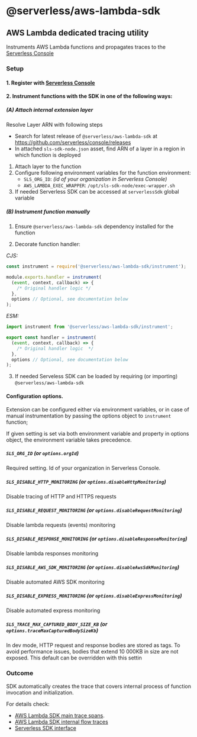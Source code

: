 # @serverless/aws-lambda-sdk

## AWS Lambda dedicated tracing utility

Instruments AWS Lambda functions and propagates traces to the [Serverless Console](https://www.serverless.com/console/docs)

### Setup

#### 1. Register with [Serverless Console](https://console.serverless.com/)

#### 2. Instrument functions with the SDK in one of the following ways:

##### (A) Attach internal extension layer

Resolve Layer ARN with following steps

- Search for latest release of `@serverless/aws-lambda-sdk` at https://github.com/serverless/console/releases
- In attached `sls-sdk-node.json` asset, find ARN of a layer in a region in which function is deployed

1. Attach layer to the function
2. Configure following environment variables for the function environment:
   - `SLS_ORG_ID`: _(id of your organization in Serverless Console)_
   - `AWS_LAMBDA_EXEC_WRAPPER`: `/opt/sls-sdk-node/exec-wrapper.sh`
3. If needed Serverless SDK can be accessed at `serverlessSdk` global variable

##### (B) Instrument function manually

1. Ensure `@serverless/aws-lambda-sdk` dependency installed for the function

2. Decorate function handler:

_CJS:_

```javascript
const instrument = require('@serverless/aws-lambda-sdk/instrument');

module.exports.handler = instrument(
  (event, context, callback) => {
    /* Original handler logic */
  },
  options // Optional, see documentation below
);
```

_ESM:_

```javascript
import instrument from '@serverless/aws-lambda-sdk/instrument';

export const handler = instrument(
  (event, context, callback) => {
    /* Original handler logic  */
  },
  options // Optional, see documentation below
);
```

3. If needed Serveless SDK can be loaded by requiring (or importing) `@serverless/aws-lambda-sdk`

#### Configuration options.

Extension can be configured either via environment variables, or in case of manual instrumentation by passing the options object to `instrument` function;

If given setting is set via both environment variable and property in options object, the environment variable takes precedence.

##### `SLS_ORG_ID` (or `options.orgId`)

Required setting. Id of your organization in Serverless Console.

##### `SLS_DISABLE_HTTP_MONITORING` (or `options.disableHttpMonitoring`)

Disable tracing of HTTP and HTTPS requests

##### `SLS_DISABLE_REQUEST_MONITORING` (or `options.disableRequestMonitoring`)

Disable lambda requests (events) monitoring

##### `SLS_DISABLE_RESPONSE_MONITORING` (or `options.disableResponseMonitoring`)

Disable lambda responses monitoring

##### `SLS_DISABLE_AWS_SDK_MONITORING` (or `options.disableAwsSdkMonitoring`)

Disable automated AWS SDK monitoring

##### `SLS_DISABLE_EXPRESS_MONITORING` (or `options.disableExpressMonitoring`)

Disable automated express monitoring

##### `SLS_TRACE_MAX_CAPTURED_BODY_SIZE_KB` (or `options.traceMaxCapturedBodySizeKb`)

In dev mode, HTTP request and response bodies are stored as tags. To avoid performance issues, bodies that extend 10 000KB in size are not exposed. This default can be overridden with this settin

### Outcome

SDK automatically creates the trace that covers internal process of function invocation and initialization.

For details check:

- [AWS Lambda SDK main trace spans](docs/sdk-trace.md).
- [AWS Lambda SDK internal flow traces](docs/monitoring.md)
- [Serverless SDK interface](docs/sdk.md)
